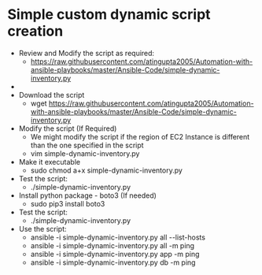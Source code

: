 # Simple custom dynamic script creation
 - Review and Modify the script as required:
   - https://raw.githubusercontent.com/atingupta2005/Automation-with-ansible-playbooks/master/Ansible-Code/simple-dynamic-inventory.py
 - 
 - Download the script
   - wget https://raw.githubusercontent.com/atingupta2005/Automation-with-ansible-playbooks/master/Ansible-Code/simple-dynamic-inventory.py
 - Modify the script (If Required)
   - We might modify the script if the region of EC2 Instance is different than the one specified in the script
   - vim simple-dynamic-inventory.py
 - Make it executable
   - sudo chmod a+x simple-dynamic-inventory.py
 - Test the script:
   - ./simple-dynamic-inventory.py
 - Install python package - boto3 (If needed)
   - sudo pip3 install boto3
 - Test the script:
   - ./simple-dynamic-inventory.py
 - Use the script:
   - ansible -i simple-dynamic-inventory.py all --list-hosts
   - ansible -i simple-dynamic-inventory.py all -m ping
   - ansible -i simple-dynamic-inventory.py app -m ping
   - ansible -i simple-dynamic-inventory.py db -m ping
